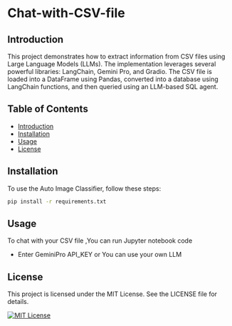 # Chat-with-CSV-file
## Introduction
This project demonstrates how to extract information from CSV files using Large Language Models (LLMs). The implementation leverages several powerful libraries: LangChain, Gemini Pro, and Gradio. The CSV file is loaded into a DataFrame using Pandas, converted into a database using LangChain functions, and then queried using an LLM-based SQL agent.
## Table of Contents
- [Introduction](#introduction)
- [Installation](#installation)
- [Usage](#usage)
- [License](#license)

## Installation
To use the Auto Image Classifier, follow these steps:
   ```bash
   pip install -r requirements.txt
   ```
##  Usage
To chat with your CSV file ,You can run Jupyter notebook code
- Enter GeminiPro API_KEY or You can use your own LLM
## License
This project is licensed under the MIT License. See the LICENSE file for details.

[![MIT License](https://img.shields.io/badge/License-MIT-green.svg)](https://choosealicense.com/licenses/mit/)



